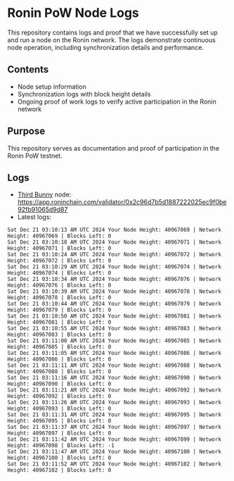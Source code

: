 # Ronin PoW Node Logs

This repository contains logs and proof that we have successfully set up and run a node on the Ronin network. The logs demonstrate continuous node operation, including synchronization details and performance.

## Contents

- Node setup information
- Synchronization logs with block height details
- Ongoing proof of work logs to verify active participation in the Ronin network

## Purpose

This repository serves as documentation and proof of participation in the Ronin PoW testnet.

## Logs

- [Third Bunny](https://thirdbunny.xyz/) node: https://app.roninchain.com/validator/0x2c96d7b5d1887222025ec9f0be92fb91065d9d87
- Latest logs:
```
Sat Dec 21 03:10:13 AM UTC 2024 Your Node Height: 40967069 | Network Height: 40967069 | Blocks Left: 0
Sat Dec 21 03:10:18 AM UTC 2024 Your Node Height: 40967071 | Network Height: 40967071 | Blocks Left: 0
Sat Dec 21 03:10:24 AM UTC 2024 Your Node Height: 40967072 | Network Height: 40967072 | Blocks Left: 0
Sat Dec 21 03:10:29 AM UTC 2024 Your Node Height: 40967074 | Network Height: 40967074 | Blocks Left: 0
Sat Dec 21 03:10:34 AM UTC 2024 Your Node Height: 40967076 | Network Height: 40967076 | Blocks Left: 0
Sat Dec 21 03:10:39 AM UTC 2024 Your Node Height: 40967078 | Network Height: 40967078 | Blocks Left: 0
Sat Dec 21 03:10:44 AM UTC 2024 Your Node Height: 40967079 | Network Height: 40967079 | Blocks Left: 0
Sat Dec 21 03:10:50 AM UTC 2024 Your Node Height: 40967081 | Network Height: 40967081 | Blocks Left: 0
Sat Dec 21 03:10:55 AM UTC 2024 Your Node Height: 40967083 | Network Height: 40967083 | Blocks Left: 0
Sat Dec 21 03:11:00 AM UTC 2024 Your Node Height: 40967085 | Network Height: 40967085 | Blocks Left: 0
Sat Dec 21 03:11:05 AM UTC 2024 Your Node Height: 40967086 | Network Height: 40967086 | Blocks Left: 0
Sat Dec 21 03:11:11 AM UTC 2024 Your Node Height: 40967088 | Network Height: 40967088 | Blocks Left: 0
Sat Dec 21 03:11:16 AM UTC 2024 Your Node Height: 40967090 | Network Height: 40967090 | Blocks Left: 0
Sat Dec 21 03:11:21 AM UTC 2024 Your Node Height: 40967092 | Network Height: 40967092 | Blocks Left: 0
Sat Dec 21 03:11:26 AM UTC 2024 Your Node Height: 40967093 | Network Height: 40967093 | Blocks Left: 0
Sat Dec 21 03:11:31 AM UTC 2024 Your Node Height: 40967095 | Network Height: 40967095 | Blocks Left: 0
Sat Dec 21 03:11:37 AM UTC 2024 Your Node Height: 40967097 | Network Height: 40967097 | Blocks Left: 0
Sat Dec 21 03:11:42 AM UTC 2024 Your Node Height: 40967099 | Network Height: 40967098 | Blocks Left: -1
Sat Dec 21 03:11:47 AM UTC 2024 Your Node Height: 40967100 | Network Height: 40967100 | Blocks Left: 0
Sat Dec 21 03:11:52 AM UTC 2024 Your Node Height: 40967102 | Network Height: 40967102 | Blocks Left: 0
```

